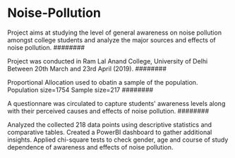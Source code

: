 # Noise-Pollution
Project aims at studying the level of general awareness on noise pollution amongst 
college students and analyze the major sources and effects of noise pollution.
########

Project was conducted in Ram Lal Anand College, University of Delhi 
Between 20th March and 23rd April (2019). 
########

Proportional Allocation used to obatin a sample of the population.
Population size=1754
Sample size=217
########

A questionnare was circulated to capture students' awareness levels along with
their perceived causes and effects of noise pollution.
########

Analyzed the collected 218 data points using descriptive statistics and comparative tables.
Created a PowerBI dashboard to gather additional insights.
Applied chi-square tests to check gender, age and course of study dependence of awareness and effects of noise pollution.
